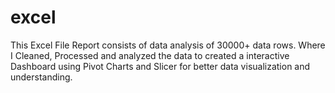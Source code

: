 # excel

This Excel File Report consists of data analysis of 30000+ data rows.
Where I Cleaned, Processed and analyzed the data to created a interactive Dashboard using Pivot Charts and Slicer for better data visualization and understanding.
